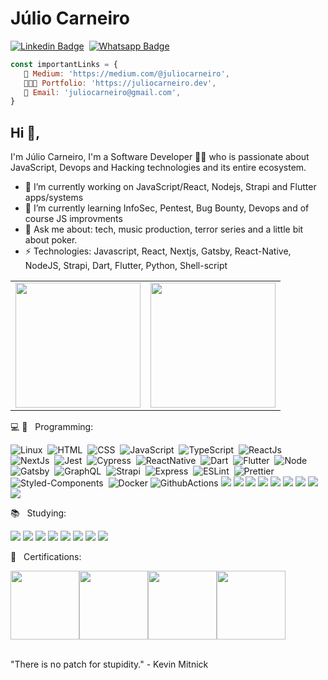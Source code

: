  # Júlio Carneiro

[![Linkedin Badge](https://img.shields.io/badge/-LinkedIn-0077B5?style=for-the-badge&logo=Linkedin&logoColor=white&link=https://www.linkedin.com/in/juliocarneiro)](https://www.linkedin.com/in/juliocarneiro/)&nbsp;
[![Whatsapp Badge](https://img.shields.io/badge/-Whatsapp-2DB540?style=for-the-badge&labelColor=whatsapp&logo=whatsapp&logoColor=white&link=https://api.whatsapp.com/send?phone=5511953121823&text=Olá%20Júlio!%20Vi%20seu%20perfil%20no%20Github%20e%20gostaria%20de%20entrar%20em%20contato%20com%20você)](https://api.whatsapp.com/send?phone=5511953121823&text=Olá%20Júlio!%20Vi%20seu%20perfil%20no%20Github%20e%20gostaria%20de%20entrar%20em%20contato%20com%20você)&nbsp;

```js
const importantLinks = {
   📒 Medium: 'https://medium.com/@juliocarneiro', 
   👨🏻‍💻 Portfolio: 'https://juliocarneiro.dev',
   👋 Email: 'juliocarneiro@gmail.com',
}
```

## Hi 👋,

I'm Júlio Carneiro, I'm a Software Developer 👨‍💻 who is passionate about JavaScript, Devops and Hacking technologies and its entire ecosystem.

- 🔭 I’m currently working on JavaScript/React, Nodejs, Strapi and Flutter apps/systems
- 🌱 I’m currently learning InfoSec, Pentest, Bug Bounty, Devops and of course JS improvments
- 💬 Ask me about: tech, music production, terror series and a little bit about poker.
- ⚡ Technologies: Javascript, React, Nextjs, Gatsby, React-Native, NodeJS, Strapi, Dart, Flutter, Python, Shell-script

<table align="center">
  <row>
    <td>
     <!-- Card -->
      <img height='200' src='https://github-readme-stats.vercel.app/api/top-langs/?username=juliocarneiro&layout=compact&theme=react'>
    </td>
    <td>
      <img height='200' src='https://github-readme-stats.vercel.app/api?username=juliocarneiro&show_icons=true&theme=react'>
    </td>
  </row>
</table> 

💻 📱 &nbsp; Programming: <br/>

![Linux](https://img.shields.io/badge/-Linux-EA5E5E?style=for-the-badge&logoColor=fff&logo=linux)&nbsp;
![HTML](https://img.shields.io/badge/-HTML-E44D25?style=for-the-badge&logoColor=fff&logo=html5)&nbsp;
![CSS](https://img.shields.io/badge/-CSS-254DE6?style=for-the-badge&logoColor=fff&logo=css3)&nbsp;
![JavaScript](https://img.shields.io/badge/JavaScript-F7DF1E?style=for-the-badge&logo=javascript&logoColor=black)&nbsp;
![TypeScript](https://img.shields.io/badge/typescript%20-%23007acc.svg?&style=for-the-badge&logo=typescript&logoColor=white)&nbsp;
![ReactJs](https://img.shields.io/badge/-React.js-18BCEE?style=for-the-badge&logoColor=fff&logo=react)&nbsp;
![NextJs](https://img.shields.io/badge/next.js-000000?style=for-the-badge&logo=next.js&logoColor=white)&nbsp;
![Jest](https://img.shields.io/badge/Jest-cdcdcd?style=for-the-badge&logo=jest&logoColor=red&color=yellow)&nbsp;
![Cypress](https://img.shields.io/badge/-Cypress-EA5E5E?style=for-the-badge&logoColor=fff&logo=cypress)&nbsp;
![ReactNative](https://img.shields.io/badge/React_Native-20232A?style=for-the-badge&logo=react&logoColor=61DAFB)&nbsp;
![Dart](https://img.shields.io/badge/-Dart-18BCEE?style=for-the-badge&logoColor=fff&logo=dart)&nbsp;
![Flutter](https://img.shields.io/badge/-Flutter-18BCEE?style=for-the-badge&logoColor=fff&logo=flutter)&nbsp;
![Node](https://img.shields.io/badge/Node.js-43853D?style=for-the-badge&logo=node.js&logoColor=white)&nbsp;
![Gatsby](https://img.shields.io/badge/-Gatsby-643195?style=for-the-badge&logoColor=fff&logo=gatsby)&nbsp;
![GraphQL](https://img.shields.io/badge/-GraphQL-E034A7?style=for-the-badge&logoColor=fff&logo=graphql)&nbsp;
![Strapi](https://img.shields.io/badge/-Strapi-18BCEE?style=for-the-badge&logoColor=fff&logo=strapi)&nbsp;
![Express](https://img.shields.io/badge/-Express-18BCEE?style=for-the-badge&logoColor=fff&logo=express)&nbsp;
![ESLint](https://img.shields.io/badge/-ESLint-4B32C3?style=for-the-badge&logoColor=fff&logo=eslint)&nbsp;
![Prettier](https://img.shields.io/badge/-Prettier-EA5E5E?style=for-the-badge&logoColor=fff&logo=prettier)&nbsp;
![Styled-Components](https://img.shields.io/badge/styled--components-DB7093?style=for-the-badge&logo=styled-components&logoColor=white)&nbsp;
![Docker](https://img.shields.io/badge/Docker-2CA5E0?style=for-the-badge&logo=docker&logoColor=white)
![GithubActions](https://img.shields.io/badge/Github-Actions-61dafb?style=for-the-badge&logo=github&logoColor=white&color=282c34)
![](https://img.shields.io/badge/Babel-61dafb?style=for-the-badge&logo=babel&logoColor=yellow&color=282c34)
![](https://img.shields.io/badge/Webpack-61dafb?style=for-the-badge&logo=webpack&logoColor=61dafb&color=282c34)
![](https://img.shields.io/badge/Postman-FF6C37?style=for-the-badge&logo=Postman&logoColor=white)
![](https://img.shields.io/badge/Git-F05032?style=for-the-badge&logo=git&logoColor=white)
![](https://img.shields.io/badge/firebase-ffca28?style=for-the-badge&logo=firebase&logoColor=white)
![](https://img.shields.io/badge/Heroku-430098?style=for-the-badge&logo=heroku&logoColor=white)
![](https://img.shields.io/badge/Netlify-00C7B7?style=for-the-badge&logo=netlify&logoColor=white)
![](https://img.shields.io/badge/Material--UI-0081CB?style=for-the-badge&logo=material-ui&logoColor=white)
![](https://img.shields.io/badge/Redux-593D88?style=for-the-badge&logo=redux&logoColor=white)

📚 &nbsp; Studying: <br/>

![](https://img.shields.io/badge/Terraform-623CE4?style=for-the-badge&logo=terraform&logoColor=white)
![](https://img.shields.io/badge/Ansible-EE0000?style=for-the-badge&logo=ansible&logoColor=white)
![](https://img.shields.io/badge/OWASP-000000?style=for-the-badge&logo=owasp&logoColor=white)
![](https://img.shields.io/badge/SonarQube-4E9BCD?style=for-the-badge&logo=sonarqube&logoColor=white)
![](https://img.shields.io/badge/Amazon_AWS-232F3E?style=for-the-badge&logo=amazon-aws&logoColor=white)
![](https://img.shields.io/badge/Python-14354C?style=for-the-badge&logo=python&logoColor=white)
![](https://img.shields.io/badge/-Arduino-EA5E5E?style=for-the-badge&logoColor=fff&logo=arduino)
![](https://img.shields.io/badge/Amazon_AWS-232F3E?style=for-the-badge&logo=amazon-aws&logoColor=white)

📄 &nbsp; Certifications: <br/>

<div style="display:flex;">
<img width='110' src='https://images.credly.com/size/110x110/images/af8c6b4e-fc31-47c4-8dcb-eb7a2065dc5b/I2CS__1_.png'>
<img width='110' src='https://media-exp1.licdn.com/dms/image/C4D0BAQHU6IjKC-Rrug/company-logo_200_200/0/1632433929346?e=1654732800&v=beta&t=jJVUbshyZZ3I3E4JjKPTuTgw4OHYcdk3t_ajL9VTl0M'>
   <img width='110' src='https://media-exp1.licdn.com/dms/image/C4E0BAQFn895zrLMCpQ/company-logo_200_200/0/1635901478742?e=1654732800&v=beta&t=cq1otcen6iY_SS1fooY7rdMzNOaIyG4gpIklCAojAkE'>
   <img width='110' src='https://media-exp1.licdn.com/dms/image/C4D0BAQFRD_LpfY1iZw/company-logo_200_200/0/1620045342168?e=1654732800&v=beta&t=YelAu_wXNccCWIsv8kxDWBbFO01qlvEmylX_SX9mHAU'>
</div><br />

"There is no patch for stupidity." - Kevin Mitnick
